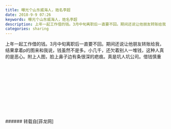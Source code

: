 ```yaml
---
title: 曝光个山东威海人，姓名李超
date: 2018-9-9 07:26
keywords: 曝光个山东威海人，姓名李超
description: 上年一起工作借的钱。3月中旬离职后一直要不回。期间还说让他朋友转账给我，结果拿着p的图来和我说，钱虽然不是多。小几千，还欠着别人一堆钱，这种人真的是恶心。附上人图，脸上鼻子边有条很深的疤痕。真是坑人坑公司。借钱慎重
categories: sharing
---
```

<td class="t_f" id="postmessage_1764523">

上年一起工作借的钱。3月中旬离职后一直要不回。期间还说让他朋友转账给我，结果拿着p的图来和我说，钱虽然不是多。小几千，还欠着别人一堆钱，这种人真的是恶心。附上人图，脸上鼻子边有条很深的疤痕。真是坑人坑公司。借钱慎重<br/>
<img alt="" border="0" class="zoom" data-cf-modified-632798e0196c7a98b5bc7034-="" file="http://www.flw.ph/data/appbyme/upload/image/201809/09/1DyqTomQofhP.jpg" id="aimg_VH8pM" lazyloadthumb="1" onclick="" onmouseover="" src="http://www.flw.ph/data/appbyme/upload/image/201809/09/1DyqTomQofhP.jpg"/><br/>
<br/>
<img alt="" border="0" class="zoom" data-cf-modified-632798e0196c7a98b5bc7034-="" file="http://www.flw.ph/data/appbyme/upload/image/201809/09/5cV41bhkQxpG.jpg" id="aimg_kMVIF" lazyloadthumb="1" onclick="" onmouseover="" src="http://www.flw.ph/data/appbyme/upload/image/201809/09/5cV41bhkQxpG.jpg"/><br/>
<br/>
<img alt="" border="0" class="zoom" data-cf-modified-632798e0196c7a98b5bc7034-="" file="http://www.flw.ph/data/appbyme/upload/image/201809/09/y8ldIJbl94AU.jpg" id="aimg_nH3cS" lazyloadthumb="1" onclick="" onmouseover="" src="http://www.flw.ph/data/appbyme/upload/image/201809/09/y8ldIJbl94AU.jpg"/><br/>
<br/>
<img alt="" border="0" class="zoom" data-cf-modified-632798e0196c7a98b5bc7034-="" file="http://www.flw.ph/data/appbyme/upload/image/201809/09/WQqcgyJfT7jU.jpg" id="aimg_Vz2D4" lazyloadthumb="1" onclick="" onmouseover="" src="http://www.flw.ph/data/appbyme/upload/image/201809/09/WQqcgyJfT7jU.jpg"/><br/>
<br/>
<img alt="" border="0" class="zoom" data-cf-modified-632798e0196c7a98b5bc7034-="" file="http://www.flw.ph/data/appbyme/upload/image/201809/09/Dri6Wmx5kDtZ.jpg" id="aimg_uXecq" lazyloadthumb="1" onclick="" onmouseover="" src="http://www.flw.ph/data/appbyme/upload/image/201809/09/Dri6Wmx5kDtZ.jpg"/><br/>
<br/>
<img alt="" border="0" class="zoom" data-cf-modified-632798e0196c7a98b5bc7034-="" file="http://www.flw.ph/data/appbyme/upload/image/201809/09/9myH9zKNoqlE.jpg" id="aimg_d1blK" lazyloadthumb="1" onclick="" onmouseover="" src="http://www.flw.ph/data/appbyme/upload/image/201809/09/9myH9zKNoqlE.jpg"/><br/>
<br/>
<img alt="" border="0" class="zoom" data-cf-modified-632798e0196c7a98b5bc7034-="" file="http://www.flw.ph/data/appbyme/upload/image/201809/09/S2XrFQni0QyZ.jpg" id="aimg_B7dd0" lazyloadthumb="1" onclick="" onmouseover="" src="http://www.flw.ph/data/appbyme/upload/image/201809/09/S2XrFQni0QyZ.jpg"/><br/>
<br/>
<img alt="" border="0" class="zoom" data-cf-modified-632798e0196c7a98b5bc7034-="" file="http://www.flw.ph/data/appbyme/upload/image/201809/09/YgTV5mRydOQ0.jpg" id="aimg_rAQ1k" lazyloadthumb="1" onclick="" onmouseover="" src="http://www.flw.ph/data/appbyme/upload/image/201809/09/YgTV5mRydOQ0.jpg"/><br/>
<br/>
<img alt="" border="0" class="zoom" data-cf-modified-632798e0196c7a98b5bc7034-="" file="http://www.flw.ph/data/appbyme/upload/image/201809/09/ufvtv4MNpzgx.jpg" id="aimg_O0Amw" lazyloadthumb="1" onclick="" onmouseover="" src="http://www.flw.ph/data/appbyme/upload/image/201809/09/ufvtv4MNpzgx.jpg"/><br/>
<br/>
<img alt="" border="0" class="zoom" data-cf-modified-632798e0196c7a98b5bc7034-="" file="http://www.flw.ph/data/appbyme/upload/image/201809/09/AkWPIWG61xSP.jpg" id="aimg_XoNAq" lazyloadthumb="1" onclick="" onmouseover="" src="http://www.flw.ph/data/appbyme/upload/image/201809/09/AkWPIWG61xSP.jpg"/><br/>
<br/>
</td>
###### 转载自[菲龙网]